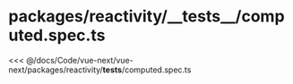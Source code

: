 # packages/reactivity/\_\_tests\_\_/computed.spec.ts

<<< @/docs/Code/vue-next/vue-next/packages/reactivity/__tests__/computed.spec.ts
